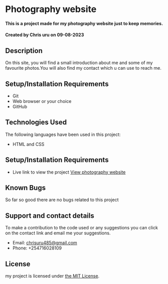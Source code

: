 # Photography website

#### This is a project made for my photography website just to keep memories. 
#### Created by Chris uru on 09-08-2023
## Description
On this site, you will find a small introduction about me and some of my favourite photos.You will also find my contact which u can use to reach me.
## Setup/Installation Requirements
* Git
* Web browser or your choice
* GitHub
## Technologies Used
 The following languages have been used in this project:
 * HTML and CSS

## Setup/Installation Requirements

* Live link to view the project <a href="https://mike-njunge.github.io/photography-website/ ">View photography website</a>

## Known Bugs
 So far so good there are no bugs related to this project
## Support and contact details
To make a contribution to the code used or any suggestions you can click on the contact link and email me your suggestions.
* Email: chrisuru485@gmail.com
* Phone: +254716028109
## License
my project  is licensed under [the MIT License](https://opensource.org/licenses/MIT).
  

